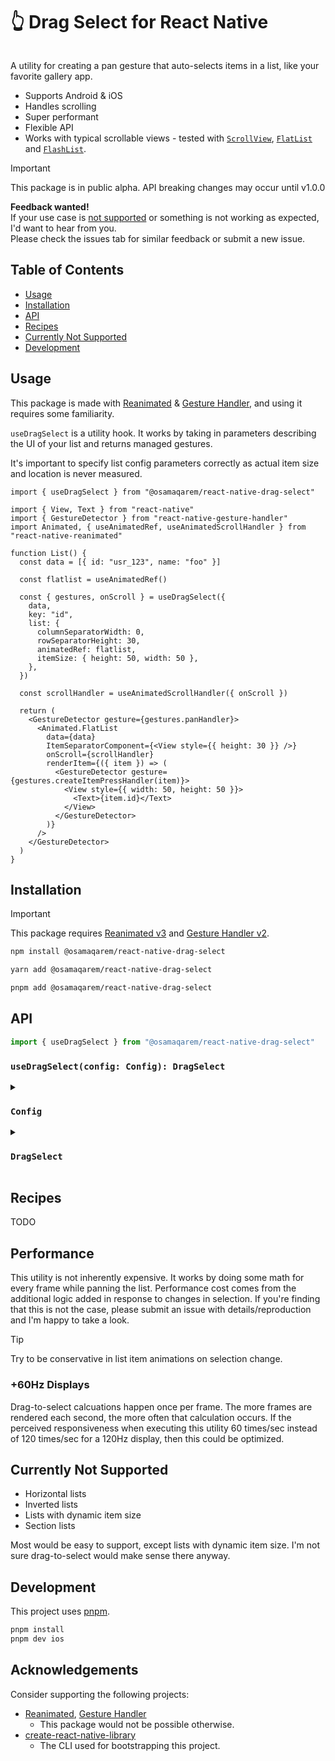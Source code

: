 # 👆 Drag Select for React Native

<pre></pre>

A utility for creating a pan gesture that auto-selects items in a list, like your favorite gallery app.

- Supports Android & iOS
- Handles scrolling
- Super performant
- Flexible API
- Works with typical scrollable views - tested with [`ScrollView`](https://reactnative.dev/docs/scrollview), [`FlatList`](https://reactnative.dev/docs/flatlist) and [`FlashList`](https://shopify.github.io/flash-list/).

> [!IMPORTANT]
> This package is in public alpha. API breaking changes may occur until v1.0.0
>
> <strong>Feedback wanted!</strong><br/>
> If your use case is [not supported](#currently-not-supported) or something is not working as expected, I'd want to hear from you.<br/>Please check the issues tab for similar feedback or submit a new issue.

## Table of Contents

- [Usage](#usage)
- [Installation](#installation)
- [API](#api)
- [Recipes](#recipes)
- [Currently Not Supported](#currently-not-supported)
- [Development](#development)

## Usage

This package is made with [Reanimated](https://docs.swmansion.com/react-native-reanimated) & [Gesture Handler](https://docs.swmansion.com/react-native-gesture-handler), and using it requires some familiarity.

`useDragSelect` is a utility hook. It works by taking in parameters describing the UI of your list and returns managed gestures.

It's important to specify list config parameters correctly as actual item size and location is never measured.

```tsx
import { useDragSelect } from "@osamaqarem/react-native-drag-select"

import { View, Text } from "react-native"
import { GestureDetector } from "react-native-gesture-handler"
import Animated, { useAnimatedRef, useAnimatedScrollHandler } from "react-native-reanimated"

function List() {
  const data = [{ id: "usr_123", name: "foo" }]

  const flatlist = useAnimatedRef()

  const { gestures, onScroll } = useDragSelect({
    data,
    key: "id",
    list: {
      columnSeparatorWidth: 0,
      rowSeparatorHeight: 30,
      animatedRef: flatlist,
      itemSize: { height: 50, width: 50 },
    },
  })

  const scrollHandler = useAnimatedScrollHandler({ onScroll })

  return (
    <GestureDetector gesture={gestures.panHandler}>
      <Animated.FlatList
        data={data}
        ItemSeparatorComponent={<View style={{ height: 30 }} />}
        onScroll={scrollHandler}
        renderItem={({ item }) => (
          <GestureDetector gesture={gestures.createItemPressHandler(item)}>
            <View style={{ width: 50, height: 50 }}>
              <Text>{item.id}</Text>
            </View>
          </GestureDetector>
        )}
      />
    </GestureDetector>
  )
}
```

## Installation

> [!IMPORTANT]
> This package requires [Reanimated v3](https://docs.swmansion.com/react-native-reanimated/docs/fundamentals/getting-started/#installation) and [Gesture Handler v2](https://docs.swmansion.com/react-native-gesture-handler/docs/fundamentals/installation/).

```sh
npm install @osamaqarem/react-native-drag-select
```

```sh
yarn add @osamaqarem/react-native-drag-select
```

```sh
pnpm add @osamaqarem/react-native-drag-select
```

## API

```ts
import { useDragSelect } from "@osamaqarem/react-native-drag-select"
```

### `useDragSelect(config: Config): DragSelect`

<details>
<summary>

### `Config`

</summary>

```ts
interface Config<ListItem> {
  /**
   * The same array of items rendered on screen in a scrollable view.
   */
  data: Array<ListItem>
  /**
   * Key or path to key which uniquely identifies an item in the list.
   *
   * @example
   * const item = { id: "usr_123", name: "foo" }
   * useDragSelect({ key: "id" })
   */
  key: PropertyPaths<ListItem>
  list: {
    /**
     * An [animated ref](https://docs.swmansion.com/react-native-reanimated/docs/core/useAnimatedRef) to
     * the scrollable view where the items are rendered.
     *
     * @example
     * const animatedRef = useAnimatedRef()
     * useDragSelect({ list: { animatedRef } })
     * return <Animated.FlatList ref={animatedRef} />
     */
    animatedRef: AnimatedRef<any>
    /**
     * Number of columns in the list.
     * @default 1
     */
    numColumns?: number
    /**
     * Amount of horizontal space between items.
     */
    rowSeparatorHeight: number
    /**
     * Amount of vertical space between items.
     */
    columnSeparatorWidth: number
    /**
     * The height and width of each item in the list.
     */
    itemSize: {
      width: number
      height: number
    }
  }
  /**
   * Configuration for the long press gesture. Long pressing an item activates selection mode.
   * When selection mode is active, tapping any item will add or remove it from selection.
   */
  longPressGesture?: {
    /**
     * Whether long pressing to activate selection mode is enabled.
     * @default true
     */
    enabled?: boolean
    /**
     * The amount of time in milliseconds an item must be pressed before selection mode activates.
     * @default 300
     */
    minDurationMs?: number
  }
  /**
   * Configuration for automatic scrolling while panning gesture.
   */
  panScrollGesture?: {
    /**
     * Whether pan-scrolling is enabled.
     * @default true
     */
    enabled?: boolean
    /**
     * How close should the pointer be to the start of the list before **inverse** scrolling begins.
     * A value between 0 and 1 where 1 is equal to the height of the list.
     * @default 0.15
     */
    startThreshold?: number
    /**
     * How close should the pointer be to the end of the list before scrolling begins.
     * A value between 0 and 1 where 1 is equal to the height of the list.
     * @default 0.85
     */
    endThreshold?: number
    /**
     * The maximum scrolling speed when the pointer is near the starting edge of the list window.
     * Must be higher than 0.
     * @default
     *  - 8 on iOS
     *  - 1 on Android
     */
    startMaxVelocity?: number
    /**
     * The maximum scrolling speed when the pointer is at the ending edge of the list window.
     * Must be higher than 0.
     * @default
     *  - 8 on iOS
     *  - 1 on Android
     */
    endMaxVelocity?: number
  }
  /**
   * Invoked on the JS thread whenever an item is tapped, but not added to selection.
   * Use this callback to handle press events instead of wrapping items in a pressable component.
   */
  onItemPress: (item: ListItem) => void
  /**
   * Invoked on the JS thread whenever an item is added to selection.
   */
  onItemSelected: (item: ListItem) => void
  /**
   * Invoked on the JS thread whenever an item is removed from selection.
   */
  onItemDeselected: (item: ListItem) => void
}
```

</details>

<details>
<summary>

### `DragSelect`

</summary>

```ts
interface DragSelect<ListItem> {
  /**
   * Must be passed to the animated list to use the pan-scroll gesture.
   * Used to obtain scroll offset and list window size.
   */
  onScroll: (event: ReanimatedScrollEvent) => void
  gestures: {
    /**
     * This is a composed [tap](https://docs.swmansion.com/react-native-gesture-handler/docs/gestures/tap-gesture) and
     * [long-press](https://docs.swmansion.com/react-native-gesture-handler/docs/gestures/long-press-gesture) gesture.
     * Note that the long press gesture can be disabled by setting `config.longPressGesture.enabled` to `false`. See {@link Config.longPressGesture}.
     *
     * Do not customize the behavior of this gesture directly.
     * Instead, [compose](https://docs.swmansion.com/react-native-gesture-handler/docs/gestures/composed-gestures) it with your own custom gestures.
     *
     */
    createItemPressHandler: (item: ListItem) => SimultaneousGesture
    /**
     * This is a single [pan gesture](https://docs.swmansion.com/react-native-gesture-handler/docs/gestures/pan-gesture).
     * If you need to rely solely on pressing items for selection, you can disable the pan gesture by setting `config.panScrollGesture.enabled` to `false`. See {@link Config.panScrollGesture}.
     *
     * Do not customize the behavior of this gesture directly.
     * Instead, [compose](https://docs.swmansion.com/react-native-gesture-handler/docs/gestures/composed-gestures) it with your own custom gestures.
     */
    panHandler: PanGesture
  }
  selection: {
    /**
     * Whether the selection mode is active.
     *
     * When active, tapping list items will add them or remove them from selection.
     * Config callbacks {@link Config.onItemSelected} and {@link Config.onItemDeselected} will be invoked instead of {@link Config.onItemPress}.
     */
    active: ReadonlySharedValue<boolean>
    /**
     * Add an item to selection. When there are no selected items, adding a single item to selection activates selection mode.
     *
     * Must be invoked on the JS thread.
     * Note that updates are reflected asynchronously on the JS thread and synchronously on the UI thread.
     */
    add: (id: string) => void
    /**
     * Clear all selected items. Clearing selected items automatically deactivates selection mode.
     *
     * Must be invoked on the JS thread.
     * Note that updates are reflected asynchronously on the JS thread and synchronously on the UI thread.
     */
    clear: () => void
    /**
     * Remove an item from selection.
     * When the last item is removed from selection, selection mode is deactivated.
     *
     * Must be invoked on the JS thread.
     * Note that updates are reflected asynchronously on the JS thread and synchronously on the UI thread.
     */
    delete: (id: string) => void
    /**
     * Indicates whether an item is selected.
     *
     * Must be invoked on the JS thread.
     * Note that updates are reflected asynchronously on the JS thread and synchronously on the UI thread.
     */
    has: (id: string) => boolean
    /**
     * Count of currently selected items.
     */
    size: ReadonlySharedValue<number>
  }
}
```

</details>

## Recipes

TODO

## Performance

This utility is not inherently expensive. It works by doing some math for every frame while panning the list. Performance cost comes from the additional logic added in response to changes in selection. If you're finding that this is not the case, please submit an issue with details/reproduction and I'm happy to take a look.

> [!TIP]
> Try to be conservative in list item animations on selection change.

### +60Hz Displays

Drag-to-select calcuations happen once per frame. The more frames are rendered each second, the more often that calculation occurs. If the perceived responsiveness when executing this utility 60 times/sec instead of 120 times/sec for a 120Hz display, then this could be optimized.

## Currently Not Supported

- Horizontal lists
- Inverted lists
- Lists with dynamic item size
- Section lists

Most would be easy to support, except lists with dynamic item size. I'm not sure drag-to-select would make sense there anyway.


## Development

This project uses [pnpm](https://pnpm.io/installation).

```sh
pnpm install
pnpm dev ios
```

## Acknowledgements

Consider supporting the following projects:

- [Reanimated](https://github.com/software-mansion/react-native-reanimated), [Gesture Handler](https://github.com/software-mansion/react-native-gesture-handler)
  - This package would not be possible otherwise.
- [create-react-native-library](https://github.com/callstack/react-native-builder-bob)
  - The CLI used for bootstrapping this project.